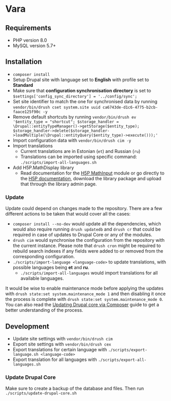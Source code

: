 # Vara

## Requirements

* PHP version 8.0
* MySQL version 5.7+

## Installation

* `composer install`
* Setup Drupal site with language set to **English** with profile set to **Standard**
* Make sure that **configuration synchronisation directory** is set to `$settings['config_sync_directory'] = '../config/sync';`
* Set site identifier to match the one for synchronised data by running `vendor/bin/drush cset system.site uuid ca6743de-d1c6-4775-b2cb-faace125f90c -y`
* Remove default shortcuts by running `vendor/bin/drush ev '$entity_type = "shortcut"; $storage_handler = \Drupal::entityTypeManager()->getStorage($entity_type); $storage_handler->delete($storage_handler->loadMultiple(\Drupal::entityQuery($entity_type)->execute()));'`
* Import configuration data with `vendor/bin/drush cim -y`
* Import translations
  * Current translations are in Estonian (`et`) and Russian (`ru`)
  * Translations can be imported using specific command: `./scripts/import-all-languages.sh`
* Add H5P.MathDisplay library
  * Read documentation for the [H5P MathInput](https://git.drupalcode.org/project/h5p_math_input) module or go directly
  to the [H5P documentation](https://h5p.org/mathematical-expressions), download the library package and upload that
  through the library admin page.

### Update

Update could depend on changes made to the repository. There are a few different actions to be taken that would cover
all the cases:

* `composer install --no-dev` would update all the dependencies, which would also require running `drush updatedb` and `drush cr` that could be required in case of updates to Drupal Core or any of the modules.
* `drush cim` would synchronise the configuration from the repository with the current instance. Please note that `drush cron` might be required to rebuild search indexes if any fields were added to or removed from the corresponding configuration.
* `./scripts/import-language <language-code>` to update translations, with possible languages being **et** and **ru**.
  * `./scripts/import-all-languages` would import translations for all available languages.

It would be wise to enable maintenance mode before applying the updates with `drush state:set system.maintenance_mode 1`
and then disabling it once the process is complete with `drush state:set system.maintenance_mode 0`. You can also read the [Updating Drupal core via Composer](https://www.drupal.org/docs/updating-drupal/updating-drupal-core-via-composer#update-all-steps) guide to get a better understanding of the process.

## Development

* Update site settings with `vendor/bin/drush cim`
* Export site settings with `vendor/bin/drush cex`
* Export translations for certain language with `./scripts/export-language.sh <language-code>`
* Export translation for all languages with `./scripts/export-all-languages.sh`

### Update Drupal Core

Make sure to create a backup of the database and files. Then run `./scripts/update-drupal-core.sh`
